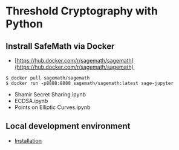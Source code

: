 # Threshold Cryptography with Python

## Instrall SafeMath via Docker


- [https://hub.docker.com/r/sagemath/sagemath](https://hub.docker.com/r/sagemath/sagemath)

```
$ docker pull sagemath/sagemath
$ docker run -p8888:8888 sagemath/sagemath:latest sage-jupyter
```

- Shamir Secret Sharing.ipynb
- ECDSA.ipynb
- Points on Elliptic Curves.ipynb


## Local development environment

- [Installation](Install_zh-TW.md)
